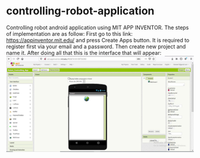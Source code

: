 # controlling-robot-application
Controlling robot android application using MIT APP INVENTOR.
The steps of implementation are as follow:
First go to this link: https://appinventor.mit.edu/ and press Create Apps button. It is required to register first via your email and a password. Then create new project and name it. After doing all that this is the interface that will appear:
<img src="2.jpg" raw=true />
